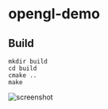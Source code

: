 # opengl-demo

## Build
```
mkdir build
cd build
cmake ..
make
```

![screenshot](https://user-images.githubusercontent.com/8449266/80526896-cb2ad080-8993-11ea-9332-ef80b2cc6a53.png)
